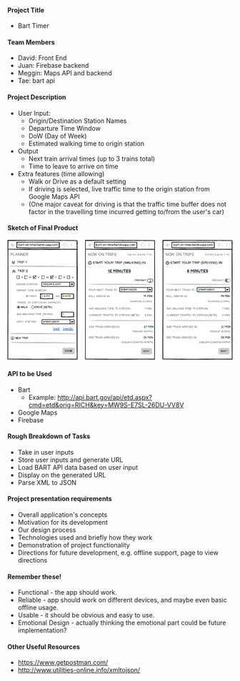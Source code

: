 #### Project Title
- Bart Timer

#### Team Members
- David: Front End
- Juan: Firebase backend
- Meggin: Maps API and backend
- Tae: bart api


#### Project Description
- User Input:
    - Origin/Destination Station Names
    - Departure Time Window
    - DoW (Day of Week)
    - Estimated walking time to origin station
- Output
    - Next train arrival times (up to 3 trains total)
    - Time to leave to arrive on time
- Extra features (time allowing)
	- Walk or Drive as a default setting
	- If driving is selected, live traffic time to the origin station from Google Maps API
	- (One major caveat for driving is that the traffic time buffer does not factor in the travelling time incurred getting to/from the user's car)


#### Sketch of Final Product 
![alt tag](mockup.png)

#### API to be Used 
- Bart
	- Example: http://api.bart.gov/api/etd.aspx?cmd=etd&orig=RICH&key=MW9S-E7SL-26DU-VV8V
- Google Maps
- Firebase

####  Rough Breakdown of Tasks
- Take in user inputs
- Store user inputs and generate URL
- Load BART API data based on user input 
- Display on the generated URL
- Parse XML to JSON

#### Project presentation requirements

- Overall application's concepts
- Motivation for its development
- Our design process
- Technologies used and briefly how they work
- Demonstration of project functionality
- Directions for future development, e.g. offline support, page to view directions

#### Remember these!

- Functional - the app should work.
- Reliable - app should work on different devices, and maybe even basic offline usage.
- Usable - it should be obvious and easy to use.
- Emotional Design - actually thinking the emotional part could be future implementation?

#### Other Useful Resources
- https://www.getpostman.com/
- http://www.utilities-online.info/xmltojson/
